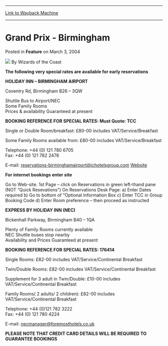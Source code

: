 
---
[Link to Wayback Machine](https://web.archive.org/web/20211021092129/https://magic.wizards.com/en/articles/archive/feature/grand-prix-birmingham-2004-03-03)

[_metadata_:wayback_url]:- "https://magic.wizards.com/en/articles/archive/feature/grand-prix-birmingham-2004-03-03"
[_metadata_:wayback_raw_url]:- "https://web.archive.org/web/20211021092129id_/https://magic.wizards.com/en/articles/archive/feature/grand-prix-birmingham-2004-03-03"
[_metadata_:wayback_capture_timestamp]:- "2021-10-21 09:21:29+00:00"
[_metadata_:description]:- "The following very special rates are available for early reservations HOLIDAY INN – BIRMINGHAM AIRPORT Coventry Rd, Birmingham B26 – 3QW Shuttle Bus to Airport/NEC Some Family Rooms Prices & availability Guaranteed at present BOOKING REFERENCE FOR SPECIAL RATES: Must Quote: TCC Single or Double Room/breakfast: £80-00 includes VAT/Service/Breakfast Some Family Rooms available"
[_metadata_:generator]:- "Drupal 7 (http://drupal.org)"
[_metadata_:publish_date]:- "2004-03-03"
---


Grand Prix - Birmingham
=======================



 Posted in **Feature**
 on March 3, 2004 






![](https://media.magic.wizards.com/styles/auth_small/public/images/person/wizards_author.jpg)
By Wizards of the Coast











**The following very special rates are available for early reservations**


**HOLIDAY INN – BIRMINGHAM AIRPORT**
  
 Coventry Rd, Birmingham B26 – 3QW   
  
 Shuttle Bus to Airport/NEC   
 Some Family Rooms   
 Prices & availability Guaranteed at present 


**BOOKING REFERENCE FOR SPECIAL RATES: Must Quote: TCC** 


 Single or Double Room/breakfast: £80-00 includes VAT/Service/Breakfast 

 Some Family Rooms available from: £80-00 includes VAT/Service/Breakfast 

 Telephone: +44 (0) 121 780 6705   
 Fax: +44 (0) 121 782 2476   


 E-mail: reservations-birminghamairport@ichotelsgroup.com
 [Website](http://archive.wizards.com/Magic/Magazine/Article.aspx?x=www.birmingham-airport.holiday-inn.com) 



**For internet bookings enter site**


 Go to Web-site. 1st Page – click on Reservations in green left-thand pane (NOT “Quick Resevations”) On Reservations Desk Page: a) Enter Dates required b) Go to bottom of “Optional Information Box c) Enter TCC in Group Booking Code d) Enter Room preference – then proceed as instructed 


**EXPRESS BY HOLIDAY INN (NEC)** 
  
 Bickenhall Parkway, Birmingham B40 – 1QA 


 Plenty of Family Rooms currently available   
 NEC Shuttle buses stop nearby   
 Availability and Prices Guaranteed at present 


**BOOKING REFERENCE FOR SPECIAL RATES: 176414** 

 Single Rooms: £82-00 includes VAT/Service/Continental Breakfast 

 Twin/Double Rooms: £82-00 includes VAT/Service/Continental Breakfast 

 Supplement for 3 adult in Twin/Double: £10-00 includes VAT/Service/Continental Breakfast 

 Family Rooms( 2 adults/ 2 children): £82-00 includes VAT/Service/Continental Breakfast 

 Telephone: +44 (0)121 782 3222   
 Fax: +44 (0) 121 780 4224   


 E-mail: necmanager@foremosthotels.co.uk



 **PLEASE NOTE THAT CREDIT CARD DETAILS WILL BE REQUIRED TO GUARANTEE BOOKINGS** 








